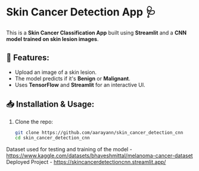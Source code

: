 # Skin Cancer Detection App 🩺  

This is a **Skin Cancer Classification App** built using **Streamlit** and a **CNN model trained on skin lesion images**.

## 🚀 Features:
- Upload an image of a skin lesion.
- The model predicts if it's **Benign** or **Malignant**.
- Uses **TensorFlow** and **Streamlit** for an interactive UI.

## 📥 Installation & Usage:
1. Clone the repo:
   ```bash
   git clone https://github.com/aarayann/skin_cancer_detection_cnn
   cd skin_cancer_detection_cnn

Dataset used for testing and training of the model - https://www.kaggle.com/datasets/bhaveshmittal/melanoma-cancer-dataset
Deployed Project - https://skincancerdetectioncnn.streamlit.app/
